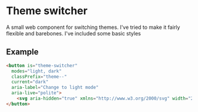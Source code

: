 # Theme switcher

A small web component for switching themes. I've tried to make it fairly flexible and barebones. I've included some basic styles

## Example

```HTML
<button is="theme-switcher"
  modes="light, dark"
  classPrefix="theme--"
  current="dark"
  aria-label="Change to light mode"
  aria-live="polite">
    <svg aria-hidden="true" xmlns="http://www.w3.org/2000/svg" width="20" height="20" viewBox="0 0 24 24" fill="none" stroke="#ffffff" stroke-width="2" stroke-linecap="square" stroke-linejoin="round"><circle cx="12" cy="12" r="5"/><path d="M12 1v2M12 21v2M4.2 4.2l1.4 1.4M18.4 18.4l1.4 1.4M1 12h2M21 12h2M4.2 19.8l1.4-1.4M18.4 5.6l1.4-1.4"/></svg>
</button>
```
